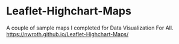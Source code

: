 # Leaflet-Highchart-Maps
A couple of sample maps I completed for Data Visualization For All.  
https://nwroth.github.io/Leaflet-Highchart-Maps/

